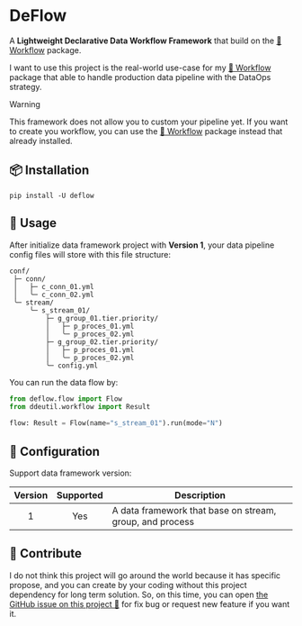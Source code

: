 # DeFlow

A **Lightweight Declarative Data Workflow Framework** that build on the
[🏃 Workflow](https://github.com/ddeutils/ddeutil-workflow) package.

I want to use this project is the real-world use-case for my [🏃 Workflow](https://github.com/ddeutils/ddeutil-workflow)
package that able to handle production data pipeline with the DataOps strategy.

> [!WARNING]
> This framework does not allow you to custom your pipeline yet. If you want to
> create you workflow, you can use the [🏃 Workflow](https://github.com/ddeutils/ddeutil-workflow)
> package instead that already installed.

## 📦 Installation

```shell
pip install -U deflow
```

## :dart: Usage

After initialize data framework project with **Version 1**, your data pipeline
config files will store with this file structure:

```text
conf/
 ├─ conn/
 │   ├─ c_conn_01.yml
 │   ╰─ c_conn_02.yml
 ╰─ stream/
     ╰─ s_stream_01/
         ├─ g_group_01.tier.priority/
         │   ├─ p_proces_01.yml
         │   ╰─ p_proces_02.yml
         ├─ g_group_02.tier.priority/
         │   ├─ p_proces_01.yml
         │   ╰─ p_proces_02.yml
         ╰─ config.yml
```

You can run the data flow by:

```python
from deflow.flow import Flow
from ddeutil.workflow import Result

flow: Result = Flow(name="s_stream_01").run(mode="N")
```

## :cookie: Configuration

Support data framework version:

|  Version  |  Supported  | Description                                              |
|:---------:|:-----------:|----------------------------------------------------------|
|     1     |     Yes     | A data framework that base on stream, group, and process |

## 💬 Contribute

I do not think this project will go around the world because it has specific propose,
and you can create by your coding without this project dependency for long term
solution. So, on this time, you can open [the GitHub issue on this project 🙌](https://github.com/ddeutils/fastflow/issues)
for fix bug or request new feature if you want it.
